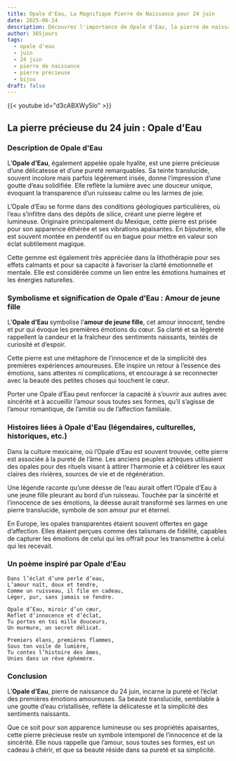 ```yaml
---
title: Opale d'Eau, La Magnifique Pierre de Naissance pour 24 juin
date: 2025-06-24
description: Découvrez l'importance de Opale d'Eau, la pierre de naissance du 24 juin qui symbolise Amour de jeune fille. Laissez sa beauté et sa signification illuminer votre journée.
author: 365jours
tags:
  - opale d'eau
  - juin
  - 24 juin
  - pierre de naissance
  - pierre précieuse
  - bijou
draft: false
---
```


{{< youtube id="d3cABXWy5Io" >}}

## La pierre précieuse du 24 juin : Opale d'Eau

### Description de Opale d'Eau

L’**Opale d’Eau**, également appelée opale hyalite, est une pierre précieuse d’une délicatesse et d’une pureté remarquables. Sa teinte translucide, souvent incolore mais parfois légèrement irisée, donne l’impression d’une goutte d’eau solidifiée. Elle reflète la lumière avec une douceur unique, évoquant la transparence d’un ruisseau calme ou les larmes de joie.

L’Opale d’Eau se forme dans des conditions géologiques particulières, où l’eau s’infiltre dans des dépôts de silice, créant une pierre légère et lumineuse. Originaire principalement du Mexique, cette pierre est prisée pour son apparence éthérée et ses vibrations apaisantes. En bijouterie, elle est souvent montée en pendentif ou en bague pour mettre en valeur son éclat subtilement magique.

Cette gemme est également très appréciée dans la lithothérapie pour ses effets calmants et pour sa capacité à favoriser la clarté émotionnelle et mentale. Elle est considérée comme un lien entre les émotions humaines et les énergies naturelles.

### Symbolisme et signification de Opale d'Eau : Amour de jeune fille

L’**Opale d’Eau** symbolise l’**amour de jeune fille**, cet amour innocent, tendre et pur qui évoque les premières émotions du cœur. Sa clarté et sa légèreté rappellent la candeur et la fraîcheur des sentiments naissants, teintés de curiosité et d’espoir.

Cette pierre est une métaphore de l’innocence et de la simplicité des premières expériences amoureuses. Elle inspire un retour à l’essence des émotions, sans attentes ni complications, et encourage à se reconnecter avec la beauté des petites choses qui touchent le cœur.

Porter une Opale d’Eau peut renforcer la capacité à s’ouvrir aux autres avec sincérité et à accueillir l’amour sous toutes ses formes, qu’il s’agisse de l’amour romantique, de l’amitié ou de l’affection familiale.

### Histoires liées à Opale d'Eau (légendaires, culturelles, historiques, etc.)

Dans la culture mexicaine, où l’Opale d’Eau est souvent trouvée, cette pierre est associée à la pureté de l’âme. Les anciens peuples aztèques utilisaient des opales pour des rituels visant à attirer l’harmonie et à célébrer les eaux claires des rivières, sources de vie et de régénération.

Une légende raconte qu’une déesse de l’eau aurait offert l’Opale d’Eau à une jeune fille pleurant au bord d’un ruisseau. Touchée par la sincérité et l’innocence de ses émotions, la déesse aurait transformé ses larmes en une pierre translucide, symbole de son amour pur et éternel.

En Europe, les opales transparentes étaient souvent offertes en gage d’affection. Elles étaient perçues comme des talismans de fidélité, capables de capturer les émotions de celui qui les offrait pour les transmettre à celui qui les recevait.

### Un poème inspiré par Opale d'Eau

```
Dans l’éclat d’une perle d’eau,  
L’amour naît, doux et tendre,  
Comme un ruisseau, il file en cadeau,  
Léger, pur, sans jamais se fendre.  

Opale d’Eau, miroir d’un cœur,  
Reflet d’innocence et d’éclat,  
Tu portes en toi mille douceurs,  
Un murmure, un secret délicat.  

Premiers élans, premières flammes,  
Sous ton voile de lumière,  
Tu contes l’histoire des âmes,  
Unies dans un rêve éphémère.  
```

### Conclusion

L’**Opale d’Eau**, pierre de naissance du 24 juin, incarne la pureté et l’éclat des premières émotions amoureuses. Sa beauté translucide, semblable à une goutte d’eau cristallisée, reflète la délicatesse et la simplicité des sentiments naissants.

Que ce soit pour son apparence lumineuse ou ses propriétés apaisantes, cette pierre précieuse reste un symbole intemporel de l’innocence et de la sincérité. Elle nous rappelle que l’amour, sous toutes ses formes, est un cadeau à chérir, et que sa beauté réside dans sa pureté et sa simplicité.